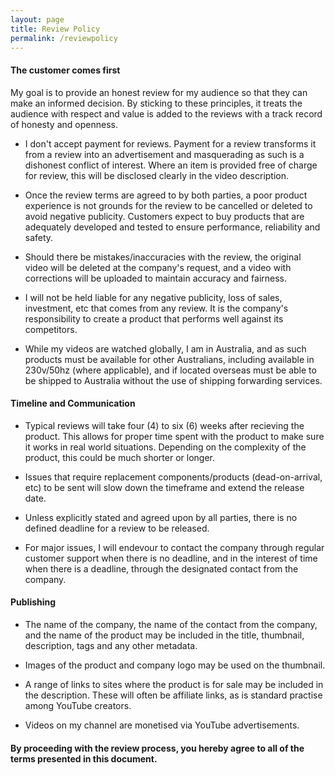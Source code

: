 ```yaml
---
layout: page
title: Review Policy
permalink: /reviewpolicy
---
```

#### The customer comes first
My goal is to provide an honest review for my audience so that they can make an informed decision. By sticking to these principles, it treats the audience with respect and value is added to the reviews with a track record of honesty and openness.

* I don't accept payment for reviews. Payment for a review transforms it from a review into an advertisement and masquerading as such is a dishonest conflict of interest. Where an item is provided free of charge for review, this will be disclosed clearly in the video description.

* Once the review terms are agreed to by both parties, a poor product experience is not grounds for the review to be cancelled or deleted to avoid negative publicity. Customers expect to buy products that are adequately developed and tested to ensure performance, reliability and safety.

* Should there be mistakes/inaccuracies with the review, the original video will be deleted at the company's request, and a video with corrections will be uploaded to maintain accuracy and fairness.

* I will not be held liable for any negative publicity, loss of sales, investment, etc that comes from any review. It is the company's responsibility to create a product that performs well against its competitors.

* While my videos are watched globally, I am in Australia, and as such products must be available for other Australians, including available in 230v/50hz (where applicable), and if located overseas must be able to be shipped to Australia without the use of shipping forwarding services.

#### Timeline and Communication
* Typical reviews will take four (4) to six (6) weeks after recieving the product. This allows for proper time spent with the product to make sure it works in real world situations. Depending on the complexity of the product, this could be much shorter or longer. 

* Issues that require replacement components/products (dead-on-arrival, etc) to be sent will slow down the timeframe and extend the release date.

* Unless explicitly stated and agreed upon by all parties, there is no defined deadline for a review to be released.

* For major issues, I will endevour to contact the company through regular customer support when there is no deadline, and in the interest of time when there is a deadline, through the designated contact from the company.


#### Publishing
* The name of the company, the name of the contact from the company, and the name of the product may be included in the title, thumbnail, description, tags and any other metadata.

* Images of the product and company logo may be used on the thumbnail.

* A range of links to sites where the product is for sale may be included in the description. These will often be affiliate links, as is standard practise among YouTube creators.

* Videos on my channel are monetised via YouTube advertisements.

#### By proceeding with the review process, you hereby agree to all of the terms presented in this document.